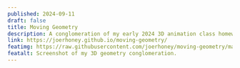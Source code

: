 ```yaml
---
published: 2024-09-11
draft: false
title: Moving Geometry
description: A conglomeration of my early 2024 3D animation class homework assignments.
link: https://joerhoney.github.io/moving-geometry/
featimg: https://raw.githubusercontent.com/joerhoney/moving-geometry/main/screenshot.jpg
featalt: Screenshot of my 3D geometry conglomeration.
---
```

